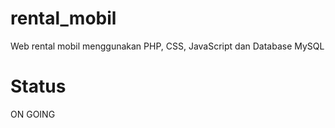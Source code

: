 # rental_mobil

Web rental mobil menggunakan PHP, CSS, JavaScript dan Database MySQL

# Status
ON GOING
